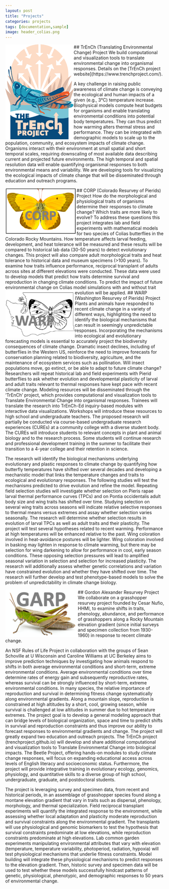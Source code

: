 ```yaml
---
layout: post
title: "Projects"
categories: projects
tags: [documentation,sample]
image: header_colias.png
---
```

<img align="left" height="300px" src="/assets/img/logo/TRENCH_Logo.png" alt="TrEnCh project logo">
## TrEnCh (Translating Environmental Change) Project
We build computational and visualization tools to translate environmental change into organismal responses. Details on the [TrEnCh project website](https://www.trenchproject.com/).

A key challenge in raising public awareness of climate change is conveying the ecological and human impacts of a given (e.g., 3°C) temperature increase. Biophysical models compute heat budgets for organisms and enable translating environmental conditions into potential body temperatures.  They can thus predict how warming alters thermal stress and performance.  They can be integrated with demographic models to scale up to the population, community, and ecosystem impacts of climate change.  Organisms interact with their environment at small spatial and short temporal scales, requiring downscaling of most available data describing current and projected future environments.  The high temporal and spatial resolution data will enable quantifying organismal responses to both environmental means and variability.  We are developing tools for visualizing the ecological impacts of climate change that will be disseminated through education and outreach programs.

<img align="left" height="150px" src="/assets/img/CORP.png" alt="CORP project logo">
## CORP (Colorado Resurvey of Pierids) Project
How do the morphological and physiological traits of organisms determine their responses to climate change? Which traits are more likely to evolve? To address these questions this project integrates lab and field experiments with mathematical models for two species of Colias butterflies in the Colorado Rocky Mountains. How temperature affects larval feeding, development, and heat tolerance will be measured and these results will be compared to historical lab data (30-50 years) to detect evolutionary changes. This project will also compare adult morphological traits and heat tolerance to historical data and museum specimens (>100 years). To examine how traits influence performance, reciprocal transplant of adults across sites at different elevations were conducted. These data were used to develop models that predict how traits determine survival and reproduction in changing climate conditions. To predict the impact of future environmental change on Colias model simulations with and without trait evolution will be applied.

<img align="left" height="150px" src="/assets/img/WARP.png" alt="WARP project logo">
## WARP (Washington Resurvey of Pierids) Project
Plants and animals have responded to recent climate change in a variety of different ways, highlighting the need to identify the biological mechanisms that can result in seemingly unpredictable responses. Incorporating the mechanisms into ecological and evolutionary forecasting models is essential to accurately project the biodiversity consequences of climate change. Dramatic insect declines, including of butterflies in the Western US, reinforce the need to improve forecasts for conservation planning related to biodiversity, agriculture, and the maintenance of ecosystem services such as pollination. Will insect populations move, go extinct, or be able to adapt to future climate change? Researchers will repeat historical lab and field experiments with Pierid butterflies to ask whether evolution and developmental plasticity of larval and adult traits relevant to thermal responses have kept pace with recent climate change. Modeling resources will be disseminated through the ‘TrEnCh’ project, which provides computational and visualization tools to Translate Environmental Change into organismal responses. Trainees will translate the research into TrEnCh-Ed inquiry-based modules with interactive data visualizations. Workshops will introduce these resources to high school and undergraduate teachers. The proposed research will partially be conducted via course-based undergraduate research experiences (CUREs) at a community college with a diverse student body. The CUREs will introduce students to relevant concepts in plant and animal biology and to the research process. Some students will continue research and professional development training in the summer to facilitate their transition to a 4-year college and their retention in science.

The research will identify the biological mechanisms underlying evolutionary and plastic responses to climate change by quantifying how butterfly temperatures have shifted over several decades and developing a mechanistic model that links the temperature changes and traits to ecological and evolutionary responses. The following studies will test the mechanisms predicted to drive evolution and refine the model. Repeating field selection studies will investigate whether selection on Pieris rapae larval thermal performance curves (TPCs) and on Pontia occidentalis adult body size and wing traits has shifted over time. Studying selection on several wing traits across seasons will indicate relative selective responses to thermal means versus extremes and assay whether selection varies seasonally. The research will determine whether selection results in evolution of larval TPCs as well as adult traits and their plasticity. The project will test several hypotheses related to recent warming. Performance at high temperatures will be enhanced relative to the past. Wing coloration involved in heat-avoidance postures will be lighter. Wing coloration involved in basking may lighten in response to climate warming, but there may be selection for wing darkening to allow for performance in cool, early season conditions. These opposing selection pressures will lead to amplified seasonal variation in selection and selection for increased plasticity. The research will additionally assess whether genetic correlations and variation have constrained evolution and whether they have shifted over time. The research will further develop and test phenotype-based models to solve the problem of unpredictability in climate change biology.

<img align="left" height="150px" src="/assets/img/GARP.png" alt="GARP project logo">
## Gordon Alexander Resurvey Project
We collaborate on a grasshopper resurvey project founded by Cesar Nufio, HHMI, to examine shifts in traits, phenology, abundance, and performance of grasshoppers along a Rocky Mountain elevation gradient (since initial surveys and specimen collection from 1930-1960) in response to recent climate change. 

An NSF Rules of Life Project in collaboration with the groups of Sean Schoville at U Wisconsin and Caroline Williams at UC Berkeley aims to improve prediction techniques by investigating how animals respond to shifts in both average environmental conditions and short-term, extreme environmental conditions. Average environmental conditions over time determine rates of energy gain and subsequently reproductive rates, whereas survival can be strongly influenced by short-term, extreme environmental conditions. In many species, the relative importance of reproduction and survival in determining fitness change systematically along environmental gradients. Along a mountain slope, reproduction is constrained at high altitudes by a short, cool, growing season, while survival is challenged at low altitudes in summer due to hot temperature extremes. The project goal is to develop a general modeling approach that can bridge levels of biological organization, space and time to predict shifts in survival and reproduction constraints and thus improve our ability to forecast responses to environmental gradients and change. The project will greatly expand two education and outreach projects. The TrEnCh project (trenchproject.github.io) will develop and share additional computational and visualization tools to Translate Environmental Change into biological impacts. The Beetle Project, offering hands-on modules to study climate change responses, will focus on expanding educational access across levels of English literacy and socioeconomic status. Furthermore, the project will provide integrative training in evolutionary ecology, genomics, physiology, and quantitative skills to a diverse group of high school, undergraduate, graduate, and postdoctoral students.

The project is leveraging survey and specimen data, from recent and historical periods, in an assemblage of grasshopper species found along a montane elevation gradient that vary in traits such as dispersal, phenology, morphology, and thermal specialization. Field reciprocal transplant experiments will quantify the integrated response to the environment, while assessing whether local adaptation and plasticity moderate reproduction and survival constraints along the environmental gradient. The transplants will use physiological and genomic biomarkers to test the hypothesis that survival constraints predominate at low elevations, while reproduction constraints predominate at high elevations. Lab common garden experiments manipulating environmental attributes that vary with elevation (temperature, temperature variability, photoperiod, radiation, hypoxia) will test physiological mechanisms that underlie fitness constraints. Model building will integrate these physiological mechanisms to predict responses to the elevation gradient. Then, historic survey and specimen data will be used to test whether these models successfully hindcast patterns of genetic, physiological, phenotypic, and demographic responses to 50 years of environmental change.

